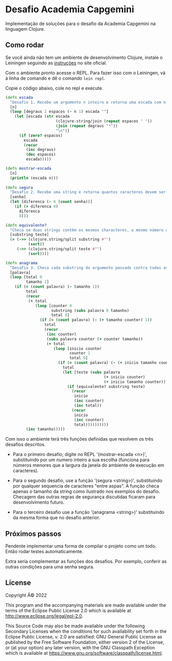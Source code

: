 # Desafio Academia Capgemini

Implementação de soluções para o desafio da Academia Capgemini na linguagem Clojure.

## Como rodar

Se você ainda não tem um ambiente de desenvolvimento Clojure, instale o Leiningen seguindo as [instruções](https://leiningen.org) no site oficial.

Com o ambiente pronto acesse o REPL. Para fazer isso com o Leiningen, vá à linha de comando e dê o comando `lein repl`.

Copie o código abaixo, cole no repl e execute.

```clojure
(defn escada
  "Desafio 1. Recebe um argumento n inteiro e retorna uma escada com n degraus no caractere *"
  [n]
  (loop [degraus 1 espacos (- n 1) escada ""]
    (let [escada (str escada
                      (clojure.string/join (repeat espacos " "))
                      (join (repeat degraus "*"))
                      "\n")]
      (if (zero? espacos)
        escada
        (recur
         (inc degraus)
         (dec espacos)
         escada)))))

(defn mostrar-escada
  [n]
  (println (escada n)))
  
(defn segura
  "Desafio 2. Recebe uma string e retorna quantos caracteres devem ser adicionados para que ela tenha ao menos 6 caracteres."
  [senha]
  (let [diferenca (- 6 (count senha))]
    (if (> diferenca 0)
      diferenca
      0)))

(defn equivalente?
  "Checa se duas strings contêm os mesmos characteres, o mesmo número de vezes cada, em qualquer ordem."
  [substring teste]
  (= (->> (clojure.string/split substring #"")
          (sort))
     (->> (clojure.string/split teste #"")
          (sort))))

(defn anagrama
  "Desafio 3. Checa cada substring do argumento passado contra todas as outras. Usa o predicado equivalente? para conferir se dois argumentos contituem um anagrama como descrito no desafio."
  [palavra]
  (loop [total 0
         tamanho 1]
    (if (= (count palavra) (- tamanho 1))
         total
         (recur
          (+ total
             (loop [counter 0
                    substring (subs palavra 0 tamanho)
                    total 0]
               (if (= (count palavra) (- (+ tamanho counter) 1))
                 total
                 (recur
                  (inc counter)
                  (subs palavra counter (+ counter tamanho))
                  (+ total
                     (loop [inicio counter
                            counter 1
                            total 0]
                       (if (= (count palavra) (- (+ inicio tamanho counter) 1))
                         total
                         (let [teste (subs palavra
                                           (+ inicio counter)
                                           (+ inicio tamanho counter))]
                           (if (equivalente? substring teste)
                             (recur
                              inicio
                              (inc counter)
                              (inc total))
                             (recur
                              inicio
                              (inc counter)
                              total))))))))))
         (inc tamanho)))))
```

Com isso o ambiente terá três funções definidas que resolvem os três desafios descritos.

 - Para o primeiro desafio, digite no REPL '(mostrar-escada \<n\>)', substituindo <n> por um numero inteiro a sua escolha (funciona para números menores que a largura da janela do ambiente de execução em caracteres).

 - Para o segundo desafio, use a função '(segura \<string\>)', substituindo <string> por qualquer sequencia de caracteres "entre aspas". A função checa apenas o tamanho da string como ilustrado nos exemplos do desafio. Checagem das outras regras de segurança discutidas ficaram para desenvolvimento futuro.

 - Para o terceiro desafio use a função '(anagrama \<string\>)' substituindo <string> da mesma forma que no desafio anterior.

## Próximos passos

Pendente implementar uma forma de compilar o projeto como um todo. Então rodar testes automaticamente.

Extra seria complementar as funções dos desafios. Por exemplo, conferir as outras condições para uma senha segura.

## License

Copyright Â© 2022

This program and the accompanying materials are made available under the
terms of the Eclipse Public License 2.0 which is available at
http://www.eclipse.org/legal/epl-2.0.

This Source Code may also be made available under the following Secondary
Licenses when the conditions for such availability set forth in the Eclipse
Public License, v. 2.0 are satisfied: GNU General Public License as published by
the Free Software Foundation, either version 2 of the License, or (at your
option) any later version, with the GNU Classpath Exception which is available
at https://www.gnu.org/software/classpath/license.html.

